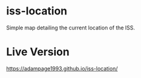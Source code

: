 # iss-location
Simple map detailing the current location of the ISS. 
# Live Version
https://adampage1993.github.io/iss-location/
